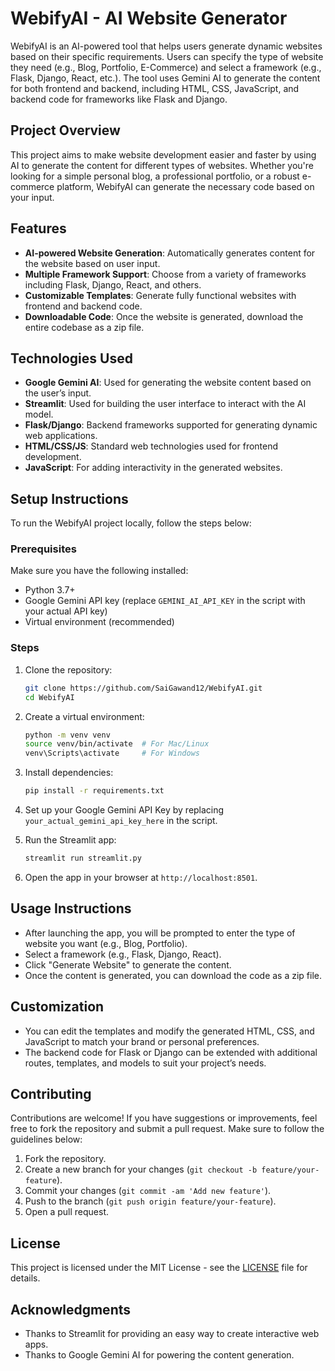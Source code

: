 # WebifyAI - AI Website Generator

WebifyAI is an AI-powered tool that helps users generate dynamic websites based on their specific requirements. Users can specify the type of website they need (e.g., Blog, Portfolio, E-Commerce) and select a framework (e.g., Flask, Django, React, etc.). The tool uses Gemini AI to generate the content for both frontend and backend, including HTML, CSS, JavaScript, and backend code for frameworks like Flask and Django.

## Project Overview

This project aims to make website development easier and faster by using AI to generate the content for different types of websites. Whether you're looking for a simple personal blog, a professional portfolio, or a robust e-commerce platform, WebifyAI can generate the necessary code based on your input.

## Features

- **AI-powered Website Generation**: Automatically generates content for the website based on user input.
- **Multiple Framework Support**: Choose from a variety of frameworks including Flask, Django, React, and others.
- **Customizable Templates**: Generate fully functional websites with frontend and backend code.
- **Downloadable Code**: Once the website is generated, download the entire codebase as a zip file.

## Technologies Used

- **Google Gemini AI**: Used for generating the website content based on the user’s input.
- **Streamlit**: Used for building the user interface to interact with the AI model.
- **Flask/Django**: Backend frameworks supported for generating dynamic web applications.
- **HTML/CSS/JS**: Standard web technologies used for frontend development.
- **JavaScript**: For adding interactivity in the generated websites.

## Setup Instructions

To run the WebifyAI project locally, follow the steps below:

### Prerequisites

Make sure you have the following installed:
- Python 3.7+
- Google Gemini API key (replace `GEMINI_AI_API_KEY` in the script with your actual API key)
- Virtual environment (recommended)

### Steps

1. Clone the repository:
   ```bash
   git clone https://github.com/SaiGawand12/WebifyAI.git
   cd WebifyAI
   ```

2. Create a virtual environment:
   ```bash
   python -m venv venv
   source venv/bin/activate  # For Mac/Linux
   venv\Scripts\activate     # For Windows
   ```

3. Install dependencies:
   ```bash
   pip install -r requirements.txt
   ```

4. Set up your Google Gemini API Key by replacing `your_actual_gemini_api_key_here` in the script.

5. Run the Streamlit app:
   ```bash
   streamlit run streamlit.py
   ```

6. Open the app in your browser at `http://localhost:8501`.

## Usage Instructions

- After launching the app, you will be prompted to enter the type of website you want (e.g., Blog, Portfolio).
- Select a framework (e.g., Flask, Django, React).
- Click "Generate Website" to generate the content.
- Once the content is generated, you can download the code as a zip file.

## Customization

- You can edit the templates and modify the generated HTML, CSS, and JavaScript to match your brand or personal preferences.
- The backend code for Flask or Django can be extended with additional routes, templates, and models to suit your project’s needs.

## Contributing

Contributions are welcome! If you have suggestions or improvements, feel free to fork the repository and submit a pull request. Make sure to follow the guidelines below:

1. Fork the repository.
2. Create a new branch for your changes (`git checkout -b feature/your-feature`).
3. Commit your changes (`git commit -am 'Add new feature'`).
4. Push to the branch (`git push origin feature/your-feature`).
5. Open a pull request.

## License

This project is licensed under the MIT License - see the [LICENSE](LICENSE) file for details.

## Acknowledgments

- Thanks to Streamlit for providing an easy way to create interactive web apps.
- Thanks to Google Gemini AI for powering the content generation.

```
